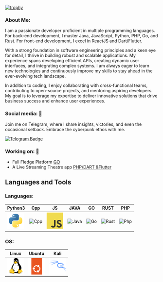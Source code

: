 [![trophy](https://github-profile-trophy.vercel.app/?username=sammorozov&title=Stars,Followers,Commits,Repositories,MultipleLang,PullRequest&theme=onedark)](https://github.com/ryo-ma/github-profile-trophy)
  
### About Me:    
I am a passionate developer proficient in multiple programming languages. For back-end development, I master Java, JavaScript, Python, PHP, Go, and Rust. For front-end development, I excel in ReactJS and Dart/Flutter.

With a strong foundation in software engineering principles and a keen eye for detail, I thrive in building robust and scalable applications. My experience spans developing efficient APIs, creating dynamic user interfaces, and integrating complex systems. I am always eager to learn new technologies and continuously improve my skills to stay ahead in the ever-evolving tech landscape.

In addition to coding, I enjoy collaborating with cross-functional teams, contributing to open-source projects, and mentoring aspiring developers. My goal is to leverage my expertise to deliver innovative solutions that drive business success and enhance user experiences.     
   
### Social media: 📡    
Join me on Telegram, where I share insights, victories, and even the occasional setback. Embrace the cyberpunk ethos with me. 

[![Telegram Badge](https://img.shields.io/badge/Telegram-blue?style=for-the-badge&logo=telegram&logoColor=white)](https://t.me/#me)


### Working on: 🚀

- Full Fledge Platform [GO](https://github.com/wcodewiz/grambid)
- A Live Streaming Theatre app [PHP/DART &Flutter](https://github.com/wcodewiz/theatre) 


## Languages and Tools 
<div>

### Languages:
| Python3 | Cpp | JS | JAVA | GO | RUST | PHP
|---------|-----|----|------|----|------|----
|  <img src="https://github.com/devicons/devicon/blob/master/icons/python/python-original.svg" title="Python"  alt="Python" width="55" height="55"/> |  <img src="https://upload.wikimedia.org/wikipedia/commons/thumb/1/18/ISO_C%2B%2B_Logo.svg/800px-ISO_C%2B%2B_Logo.svg.png" title="C"  alt="Cpp" width="55" height="55"/> |  <img src="https://github.com/devicons/devicon/blob/master/icons/javascript/javascript-original.svg" title="JavaScript" alt="JavaScript" width="55" height="55"/> |  <img src="https://encrypted-tbn0.gstatic.com/images?q=tbn:ANd9GcQx2tEi3labYWSv9nHowb8JXue6pOLMtGsCwA&s" title="Java" alt="Java" width="55" height="55"/>|<img src="https://encrypted-tbn0.gstatic.com/images?q=tbn:ANd9GcTN4W4k4zseh-AKurUNiz98TiScprGtQNykdQ&s" title="Go" alt="Go" width="55" height="55"/>|<img src="https://encrypted-tbn0.gstatic.com/images?q=tbn:ANd9GcT2pXtpKPv0HvZNDPNB314eZ4Fw9zTFKB2JC-cjMXdZe3d3nflIseQa2KDG9BAUQnmsQOE&usqp=CAU" title="Rust" alt="Rust" width="55" height="55"/>|  <img src="https://upload.wikimedia.org/wikipedia/commons/thumb/2/27/PHP-logo.svg/1200px-PHP-logo.svg.png" title="Php" alt="Php" width="55" height="55"/>| 

  

### OS:

| Linux | Ubuntu | Kali |
|----------|----------|----------|
| <img src="https://github.com/devicons/devicon/blob/master/icons/linux/linux-original.svg" title="Linux" alt="Linux" width="55" height="55"/> | <img src="https://github.com/devicons/devicon/blob/master/icons/ubuntu/ubuntu-original.svg" title="Ubuntu" alt="Ubuntu" width="55" height="55"/> | <img src="https://github.com/canaleal/devicon/blob/new-icon-kali-linux/icons/kalilinux/kalilinux-original-wordmark.svg" title="Linux" alt="Linux" width="55" height="55"/> |


